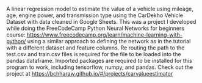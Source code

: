 A linear regression model to estimate the value of a vehicle using mileage, age, engine power, and transmission type using the CarDekho Vehicle Dataset with data cleaned in Google Sheets.
This was a project I developed while doing the FreeCodeCamp Python Neural Networks for beginners course: https://www.freecodecamp.org/learn/machine-learning-with-python/ using a similar approach to defining the network as in the tutorial with a different dataset and feature columns.
Re routing the path to the test.csv and train.csv files is required for the file to be loaded into the pandas dataframe.
Imported packages are required to be installed for this program to work, including tensorflow, numpy, and pandas.
Check out the project at https://bchharaw.github.io/#/projects/carvalueestimator
